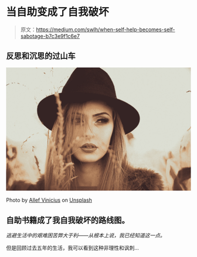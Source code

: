 # 当自助变成了自我破坏

> 原文：<https://medium.com/swlh/when-self-help-becomes-self-sabotage-b7c3e9f1c6e7>

## 反思和沉思的过山车

![](img/71008f3c57184c756a96817408c75862.png)

Photo by [Allef Vinicius](https://unsplash.com/@seteales?utm_source=medium&utm_medium=referral) on [Unsplash](https://unsplash.com?utm_source=medium&utm_medium=referral)

## 自助书籍成了我自我破坏的路线图。

*逃避生活中的艰难困苦弊大于利——从根本上说，我已经知道这一点。*

但是回顾过去五年的生活，我可以看到这种非理性和讽刺…